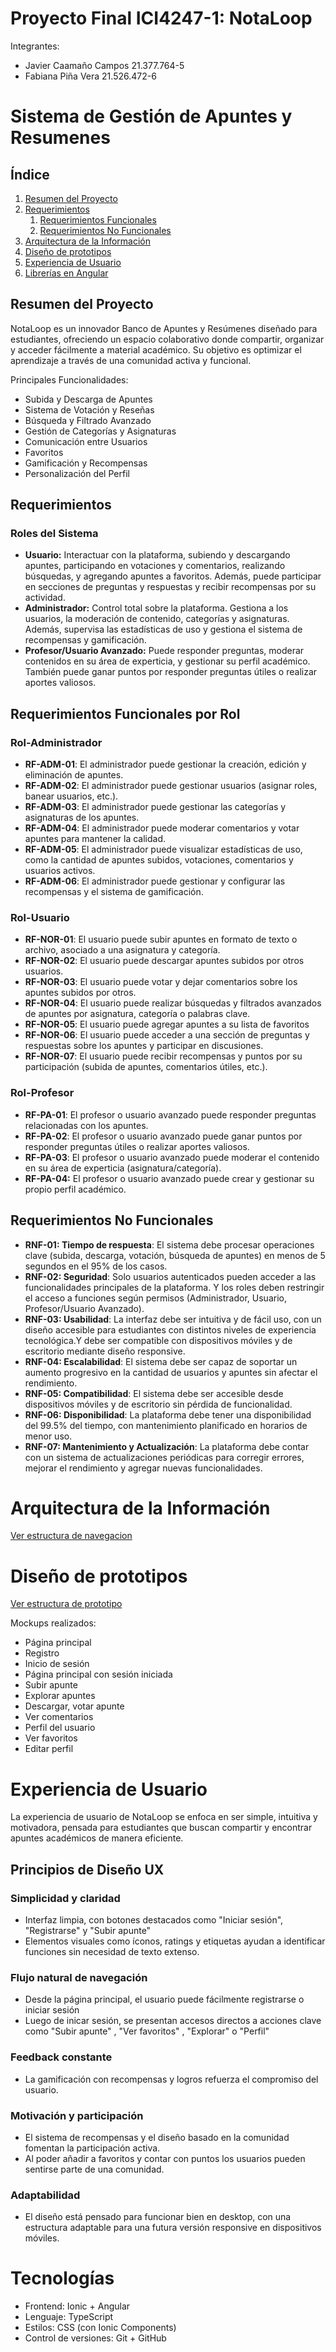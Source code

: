 # Proyecto Final ICI4247-1: NotaLoop

Integrantes:
- Javier Caamaño Campos 21.377.764-5
- Fabiana Piña Vera 21.526.472-6

# Sistema de Gestión de Apuntes y Resumenes

##  Índice
1. [Resumen del Proyecto](#resumen-del-proyecto)
2. [Requerimientos](#requerimientos)
    1. [Requerimientos Funcionales](#requerimientos-funcionales-por-rol)
    2. [Requerimientos No Funcionales](#requerimientos-no-funcionales)       
3. [Arquitectura de la Información](#arquitectura-de-la-información)
4. [Diseño de prototipos](#diseño-de-prototipos)
5. [Experiencia de Usuario](#experiencia-de-usuario)
6. [Librerías en Angular](#liberías-usadas-con-angular)

## Resumen del Proyecto

NotaLoop es un innovador Banco de Apuntes y Resúmenes diseñado para estudiantes, ofreciendo un espacio colaborativo donde compartir, organizar y acceder fácilmente a material académico. Su objetivo es optimizar el aprendizaje a través de una comunidad activa y funcional.

Principales Funcionalidades:

- Subida y Descarga de Apuntes
- Sistema de Votación y Reseñas
- Búsqueda y Filtrado Avanzado
- Gestión de Categorías y Asignaturas
- Comunicación entre Usuarios
- Favoritos
- Gamificación y Recompensas
- Personalización del Perfil

## Requerimientos

### Roles del Sistema
- **Usuario:** Interactuar con la plataforma, subiendo y descargando apuntes, participando en votaciones y comentarios, realizando búsquedas, y agregando apuntes a favoritos. Además, puede participar en secciones de preguntas y respuestas y recibir recompensas por su actividad.
- **Administrador:** Control total sobre la plataforma. Gestiona a los usuarios, la moderación de contenido, categorías y asignaturas. Además, supervisa las estadísticas de uso y gestiona el sistema de recompensas y gamificación.
- **Profesor/Usuario Avanzado:** Puede responder preguntas, moderar contenidos en su área de experticia, y gestionar su perfil académico. También puede ganar puntos por responder preguntas útiles o realizar aportes valiosos.

## Requerimientos Funcionales por Rol

### Rol-Administrador

- **RF-ADM-01**: El administrador puede gestionar la creación, edición y eliminación de apuntes.
- **RF-ADM-02**: El administrador puede gestionar usuarios (asignar roles, banear usuarios, etc.).
- **RF-ADM-03**: El administrador puede gestionar las categorías y asignaturas de los apuntes.
- **RF-ADM-04**: El administrador puede moderar comentarios y votar apuntes para mantener la calidad.
- **RF-ADM-05**: El administrador puede visualizar estadísticas de uso, como la cantidad de apuntes subidos, votaciones, comentarios y usuarios activos.
- **RF-ADM-06**: El administrador puede gestionar y configurar las recompensas y el sistema de gamificación.
    
### Rol-Usuario

- **RF-NOR-01**: El usuario puede subir apuntes en formato de texto o archivo, asociado a una asignatura y categoría.
- **RF-NOR-02**: El usuario puede descargar apuntes subidos por otros usuarios.
- **RF-NOR-03**: El usuario puede votar y dejar comentarios sobre los apuntes subidos por otros.
- **RF-NOR-04**: El usuario puede realizar búsquedas y filtrados avanzados de apuntes por asignatura, categoría o palabras clave.
- **RF-NOR-05**: El usuario puede agregar apuntes a su lista de favoritos
- **RF-NOR-06**: El usuario puede acceder a una sección de preguntas y respuestas sobre los apuntes y participar en discusiones.
- **RF-NOR-07**: El usuario puede recibir recompensas y puntos por su participación (subida de apuntes, comentarios útiles, etc.).

### Rol-Profesor

- **RF-PA-01**: El profesor o usuario avanzado puede responder preguntas relacionadas con los apuntes.
- **RF-PA-02**: El profesor o usuario avanzado puede ganar puntos por responder preguntas útiles o realizar aportes valiosos.
- **RF-PA-03**: El profesor o usuario avanzado puede moderar el contenido en su área de experticia (asignatura/categoría).
- **RF-PA-04:** El profesor o usuario avanzado puede crear y gestionar su propio perfil académico.


## Requerimientos No Funcionales

- **RNF-01: Tiempo de respuesta**:  El sistema debe procesar operaciones clave (subida, descarga, votación, búsqueda de apuntes) en menos de 5 segundos en el 95% de los casos.  
- **RNF-02: Seguridad**: Solo usuarios autenticados pueden acceder a las funcionalidades principales de la plataforma. Y los roles deben restringir el acceso a funciones según permisos (Administrador, Usuario, Profesor/Usuario Avanzado).  
- **RNF-03: Usabilidad**:  La interfaz debe ser intuitiva y de fácil uso, con un diseño accesible para estudiantes con distintos niveles de experiencia tecnológica.Y debe ser compatible con dispositivos móviles y de escritorio mediante diseño responsive.  
- **RNF-04: Escalabilidad**: El sistema debe ser capaz de soportar un aumento progresivo en la cantidad de usuarios y apuntes sin afectar el rendimiento.  
- **RNF-05: Compatibilidad**: El sistema debe ser accesible desde dispositivos móviles y de escritorio sin pérdida de funcionalidad.
- **RNF-06: Disponibilidad**: La plataforma debe tener una disponibilidad del 99.5% del tiempo, con mantenimiento planificado en horarios de menor uso.  
- **RNF-07: Mantenimiento y Actualización**: La plataforma debe contar con un sistema de actualizaciones periódicas para corregir errores, mejorar el rendimiento y agregar nuevas funcionalidades.

# Arquitectura de la Información
[Ver estructura de navegacion](https://whimsical.com/notaloop-navegacion-SXsUtF8tj9PwRNtDTR7rvS)

# Diseño de prototipos
[Ver estructura de prototipo](https://www.figma.com/design/ZmATT0K094dXNhvZc7XPcE/Proyecto-NotaLoop?node-id=0-1&t=D4mF95ZFz6R11KG4-1)

Mockups realizados:
- Página principal
- Registro
- Inicio de sesión
- Página principal con sesión iniciada
- Subir apunte
- Explorar apuntes
- Descargar, votar apunte
- Ver comentarios
- Perfil del usuario
- Ver favoritos
- Editar perfil

# Experiencia de Usuario 

La experiencia de usuario de NotaLoop se enfoca en ser simple, intuitiva y motivadora, pensada para estudiantes que buscan compartir y encontrar apuntes académicos de manera eficiente.

## Principios de Diseño UX 

### Simplicidad y claridad
- Interfaz limpia, con botones destacados como "Iniciar sesión", "Registrarse" y "Subir apunte"
- Elementos visuales como íconos, ratings y etiquetas ayudan a identificar funciones sin necesidad de texto extenso.
### Flujo natural de navegación
- Desde la página principal, el usuario puede fácilmente registrarse o iniciar sesión
- Luego de inicar sesión, se presentan accesos directos a acciones clave como "Subir apunte" , "Ver favoritos" , "Explorar" o "Perfil"
### Feedback constante
- La gamificación con recompensas y logros refuerza el compromiso del usuario.
### Motivación y participación
- El sistema de recompensas y el diseño basado en la comunidad fomentan la participación activa.
- Al poder añadir a favoritos y contar con puntos los usuarios pueden sentirse parte de una comunidad.
### Adaptabilidad
- El diseño está pensado para funcionar bien en desktop, con una estructura adaptable para una futura versión responsive en dispositivos móviles.


# Tecnologías
- Frontend: Ionic + Angular
- Lenguaje: TypeScript
- Estilos: CSS (con Ionic Components)
- Control de versiones: Git + GitHub
